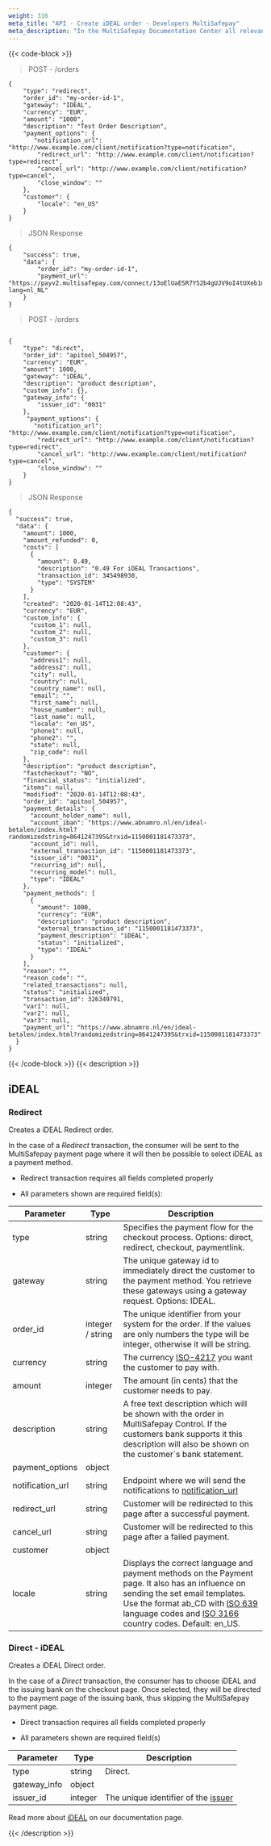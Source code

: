 ```yaml
---
weight: 316
meta_title: "API - Create iDEAL order - Developers MultiSafepay"
meta_description: "In the MultiSafepay Documentation Center all relevant information regarding our Plugins and API. As well as Support pages for Payment Method, Tools and General Questions. You can also find the contact details of our Support Team and Integration Team."
---
```

{{< code-block >}}
> POST - /orders 

```shell
{
    "type": "redirect",
    "order_id": "my-order-id-1",
    "gateway": "IDEAL",
    "currency": "EUR",
    "amount": "1000",
    "description": "Test Order Description",
    "payment_options": {
       "notification_url": "http://www.example.com/client/notification?type=notification",
        "redirect_url": "http://www.example.com/client/notification?type=redirect",
        "cancel_url": "http://www.example.com/client/notification?type=cancel", 
        "close_window": ""
    },
    "customer": {
        "locale": "en_US"
    }
}
```
> JSON Response

```shell
{
    "success": true,
    "data": {
        "order_id": "my-order-id-1",
        "payment_url": "https://payv2.multisafepay.com/connect/13oElUaESR7YS2b4gUJV9oI4tUXeb1mj1D8/?lang=nl_NL"
    }
}
```

> POST - /orders

```shell 

{
    "type": "direct",
    "order_id": "apitool_504957",
    "currency": "EUR",
    "amount": 1000,
    "gateway": "iDEAL",
    "description": "product description",
    "custom_info": {},
    "gateway_info": {
        "issuer_id": "0031"
    },
     "payment_options": {
       "notification_url": "http://www.example.com/client/notification?type=notification",
        "redirect_url": "http://www.example.com/client/notification?type=redirect",
        "cancel_url": "http://www.example.com/client/notification?type=cancel", 
        "close_window": ""
    }
}

```
> JSON Response 

```shell 
{
  "success": true,
  "data": {
    "amount": 1000,
    "amount_refunded": 0,
    "costs": [
      {
        "amount": 0.49,
        "description": "0.49 For iDEAL Transactions",
        "transaction_id": 345498930,
        "type": "SYSTEM"
      }
    ],
    "created": "2020-01-14T12:08:43",
    "currency": "EUR",
    "custom_info": {
      "custom_1": null,
      "custom_2": null,
      "custom_3": null
    },
    "customer": {
      "address1": null,
      "address2": null,
      "city": null,
      "country": null,
      "country_name": null,
      "email": "",
      "first_name": null,
      "house_number": null,
      "last_name": null,
      "locale": "en_US",
      "phone1": null,
      "phone2": "",
      "state": null,
      "zip_code": null
    },
    "description": "product description",
    "fastcheckout": "NO",
    "financial_status": "initialized",
    "items": null,
    "modified": "2020-01-14T12:08:43",
    "order_id": "apitool_504957",
    "payment_details": {
      "account_holder_name": null,
      "account_iban": "https://www.abnamro.nl/en/ideal-betalen/index.html?randomizedstring=8641247395&trxid=1150001181473373",
      "account_id": null,
      "external_transaction_id": "1150001181473373",
      "issuer_id": "0031",
      "recurring_id": null,
      "recurring_model": null,
      "type": "IDEAL"
    },
    "payment_methods": [
      {
        "amount": 1000,
        "currency": "EUR",
        "description": "product description",
        "external_transaction_id": "1150001181473373",
        "payment_description": "iDEAL",
        "status": "initialized",
        "type": "IDEAL"
      }
    ],
    "reason": "",
    "reason_code": "",
    "related_transactions": null,
    "status": "initialized",
    "transaction_id": 326349791,
    "var1": null,
    "var2": null,
    "var3": null,
    "payment_url": "https://www.abnamro.nl/en/ideal-betalen/index.html?randomizedstring=8641247395&trxid=1150001181473373"
  }
}
```
{{< /code-block >}}
{{< description >}}
## iDEAL
### Redirect

Creates a iDEAL Redirect order.

In the case of a _Redirect_ transaction, the consumer will be sent to the MultiSafepay payment page where it will then be possible to select iDEAL as a payment method.

* Redirect transaction requires all fields completed properly

* All parameters shown are required field(s):

| Parameter                      | Type      | Description                                                                             |
|--------------------------------|-----------|-----------------------------------------------------------------------------------------|
| type                           | string  | Specifies the payment flow for the checkout process. Options: direct, redirect, checkout, paymentlink.
| gateway                        | string  | The unique gateway id to immediately direct the customer to the payment method. You retrieve these gateways using a gateway request. Options: IDEAL. |
| order_id                       | integer / string  | The unique identifier from your system for the order. If the values are only numbers the type will be integer, otherwise it will be string.                                    |
| currency                       | string  | The currency [ISO-4217](https://www.iso.org/iso-4217-currency-codes.html) you want the customer to pay with. |
| amount                         | integer  | The amount (in cents) that the customer needs to pay.                                   |
| description                    | string  | A free text description which will be shown with the order in MultiSafepay Control. If the customers bank supports it this description will also be shown on the customer`s bank statement. |
| payment_options             | object    |                             |
| notification_url            | string    | Endpoint where we will send the notifications to [notification_url](/faq/api/how-does-the-notification-url-work/)                                |
| redirect_url                | string    | Customer will be redirected to this page after a successful payment. |
| cancel_url                  | string    | Customer will be redirected to this page after a failed payment.  | 
| customer                    | object    |                                 |
| locale                      | string    | Displays the correct language and payment methods on the Payment page. It also has an influence on sending the set email templates. Use the format ab_CD with [ISO 639](https://www.iso.org/iso-639-language-codes.html) language codes and [ISO 3166](https://www.iso.org/iso-3166-country-codes.html) country codes. Default: en_US. | 



### Direct - iDEAL
Creates a iDEAL Direct order.

In the case of a _Direct_ transaction, the consumer has to choose iDEAL and the issuing bank on the checkout page. Once selected, they will be directed to the payment page of the issuing bank, thus skipping the MultiSafepay payment page.

* Direct transaction requires all fields completed properly


* All parameters shown are required field(s)

| Parameter                      | Type      | Description                                                                             |
|--------------------------------|-----------|-----------------------------------------------------------------------------------------|
| type                           | string    | Direct.                                                                                  | 
| gateway_info                   | object    |                                                                                         |
| issuer_id                      | integer   | The unique identifier of the [issuer](#gateway-issuers)                                   |


Read more about [iDEAL](/payment-methods/banks/ideal/) on our documentation page.

{{< /description >}}

